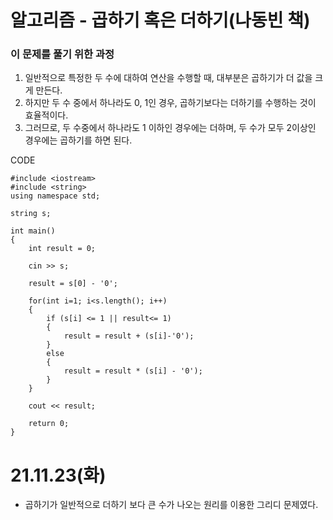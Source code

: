 # 알고리즘 - 곱하기 혹은 더하기(나동빈 책)

### 이 문제를 풀기 위한 과정
1. 일반적으로 특정한 두 수에 대하여 연산을 수행할 때, 대부분은 곱하기가 더 값을 크게 만든다.
2. 하지만 두 수 중에서 하나라도 0, 1인 경우, 곱하기보다는 더하기를 수행하는 것이 효율적이다.
3. 그러므로, 두 수중에서 하나라도 1 이하인 경우에는 더하며, 두 수가 모두 2이상인 경우에는 곱하기를 하면 된다.

CODE

    #include <iostream>
    #include <string>
    using namespace std;

    string s;

    int main() 
    {
        int result = 0;

        cin >> s;

        result = s[0] - '0';

        for(int i=1; i<s.length(); i++)
        {
            if (s[i] <= 1 || result<= 1)
            {
                result = result + (s[i]-'0');
            }
            else
            {
                result = result * (s[i] - '0');
            }
        }

        cout << result;

        return 0;
    }

# 21.11.23(화)
* 곱하기가 일반적으로 더하기 보다 큰 수가 나오는 원리를 이용한 그리디 문제였다.